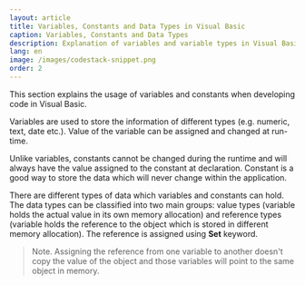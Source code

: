 ```yaml
---
layout: article
title: Variables, Constants and Data Types in Visual Basic
caption: Variables, Constants and Data Types
description: Explanation of variables and variable types in Visual Basic
lang: en
image: /images/codestack-snippet.png
order: 2
---
```

This section explains the usage of variables and constants when developing code in Visual Basic. 

Variables are used to store the information of different types (e.g. numeric, text, date etc.). Value of the variable can be assigned and changed at run-time.

Unlike variables, constants cannot be changed during the runtime and will always have the value assigned to the constant at declaration. Constant is a good way to store the data which will never change within the application.

There are different types of data which variables and constants can hold. The data types can be classified into two main groups: value types (variable holds the actual value in its own memory allocation) and reference types (variable holds the reference to the object which is stored in different memory allocation). The reference is assigned using **Set** keyword.

> Note. Assigning the reference from one variable to another doesn't copy the value of the object and those variables will point to the same object in memory.